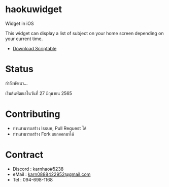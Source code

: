 # haokuwidget
Widget in iOS

This widget can display a list of subject on your home screen depending on your current time.

 - [Download Scriptable](https://scriptable.app/)


# Status
กำลังพัฒนา...

เริ่มต้นพัฒนาในวันที่ 27 มิถุนายน 2565

# Contributing
 - ท่านสามารถสร้าง Issue, Pull Request ได้
 - ท่านสามารถสร้าง Fork แยกออกมาได้

 # Contract
  - Discord : karnhao#5238
  - eMail : karn0888422952@gmail.com
  - Tel : 094-698-1168